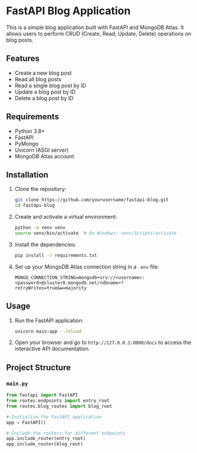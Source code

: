 # FastAPI Blog Application

This is a simple blog application built with FastAPI and MongoDB Atlas. It allows users to perform CRUD (Create, Read, Update, Delete) operations on blog posts.

## Features

- Create a new blog post
- Read all blog posts
- Read a single blog post by ID
- Update a blog post by ID
- Delete a blog post by ID

## Requirements

- Python 3.8+
- FastAPI
- PyMongo
- Uvicorn (ASGI server)
- MongoDB Atlas account

## Installation

1. Clone the repository:

    ```sh
    git clone https://github.com/yourusername/fastapi-blog.git
    cd fastapi-blog
    ```

2. Create and activate a virtual environment:

    ```sh
    python -m venv venv
    source venv/bin/activate  # On Windows: venv\Scripts\activate
    ```

3. Install the dependencies:

    ```sh
    pip install -r requirements.txt
    ```

4. Set up your MongoDB Atlas connection string in a `.env` file:

    ```env
    MONGO_CONNECTION_STRING=mongodb+srv://<username>:<password>@cluster0.mongodb.net/<dbname>?retryWrites=true&w=majority
    ```

## Usage

1. Run the FastAPI application:

    ```sh
    uvicorn main:app --reload
    ```

2. Open your browser and go to `http://127.0.0.1:8000/docs` to access the interactive API documentation.

## Project Structure

### `main.py`

```python
from fastapi import FastAPI
from routes.endpoints import entry_root
from routes.blog_routes import blog_root

# Initialize the FastAPI application
app = FastAPI()

# Include the routers for different endpoints
app.include_router(entry_root)
app.include_router(blog_root)
